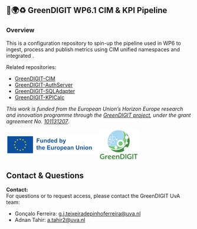 ## 🌱🌍♻️ GreenDIGIT WP6.1 CIM & KPI Pipeline

### Overview

This is a configuration repository to spin-up the pipeline used in WP6 to ingest, process and publish metrics using CIM unified namespaces and integrated .

Related repositories:
- [GreenDIGIT-CIM](https://github.com/g-uva/GreenDIGIT-CIM)
- [GreenDIGIT-AuthServer](https://github.com/g-uva/GreenDIGIT-AuthServer)
- [GreenDIGIT-SQLAdapter](https://github.com/g-uva/GreenDIGIT-SQLAdapter)
- [GreenDIGIT-KPICalc](https://github.com/g-uva/GreenDIGIT-KPICalc)

*This work is funded from the European Union’s Horizon Europe research and innovation programme through the [GreenDIGIT project](https://greendigit-project.eu/), under the grant agreement No. [101131207](https://cordis.europa.eu/project/id/101131207)*.

<!-- ![GreenDIGIT Logo](auth_metrics_server/static/cropped-GD_logo.png)
![EU Logo](auth_metrics_server/static/EN-Funded-by-the-EU-POS-2.png) -->

<div style="display:flex;align-items:center;width:100%;">
  <img src="static/EN-Funded-by-the-EU-POS-2.png" alt="EU Logo" width="250px">
  <img src="static/cropped-GD_logo.png" alt="GreenDIGIT Logo" width="110px" style="margin-right:100px">
</div>

<!-- ## Usage
```bash
docker compose up -d --build
``` -->

## Contact & Questions
**Contact:**  
For questions or to request access, please contact the GreenDIGIT UvA team:
- Gonçalo Ferreira: g.j.teixeiradepinhoferreira@uva.nl
- Adnan Tahir: a.tahir2@uva.nl
#
